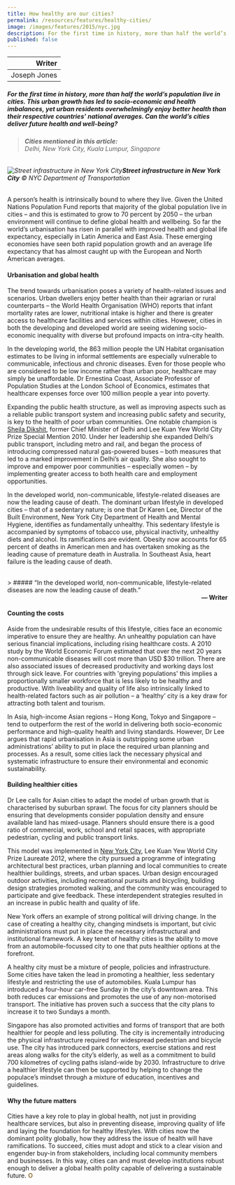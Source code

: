 ```yaml
---
title: How healthy are our cities?
permalink: /resources/features/healthy-cities/
image: /images/features/2015/nyc.jpg
description: For the first time in history, more than half the world’s population live in cities. This urban growth has led to socio-economic and health imbalances, yet urban residents overwhelmingly enjoy better health than their respective countries’ national averages. Can the world’s cities deliver future health and well-being?
published: false
---
```


| Writer |
|---:|
| Joseph Jones |

##### For the first time in history, more than half the world’s population live in cities. This urban growth has led to socio-economic and health imbalances, yet urban residents overwhelmingly enjoy better health than their respective countries’ national averages. Can the world’s cities deliver future health and well-being?

> ###### **Cities mentioned in this article:** <br> Delhi, New York City, Kuala Lumpur, Singapore

###### ![Street infrastructure in New York City](/images/features/2015/nyc.jpg/)**Street infrastructure in New York City** © NYC Department of Transportation

A person’s health is intrinsically bound to where they live. Given the United Nations Population Fund reports that majority of the global population live in cities – and this is estimated to grow to 70 percent by 2050 – the urban environment will continue to define global health and wellbeing. So far the world’s urbanisation has risen in parallel with improved health and global life expectancy, especially in Latin America and East Asia. These emerging economies have seen both rapid population growth and an average life expectancy that has almost caught up with the European and North American averages.

#### **Urbanisation and global health**

The trend towards urbanisation poses a variety of health-related issues and scenarios. Urban dwellers enjoy better health than their agrarian or rural counterparts – the World Health Organisation (WHO) reports that infant mortality rates are lower, nutritional intake is higher and there is greater access to healthcare facilities and services within cities. However, cities in both the developing and developed world are seeing widening socio-economic inequality with diverse but profound impacts on intra-city health.

In the developing world, the 863 million people the UN Habitat organisation estimates to be living in informal settlements are especially vulnerable to communicable, infectious and chronic diseases. Even for those people who are considered to be low income rather than urban poor, healthcare may simply be unaffordable. Dr Ernestina Coast, Associate Professor of Population Studies at the London School of Economics, estimates that healthcare expenses force over 100 million people a year into poverty.

Expanding the public health structure, as well as improving aspects such as a reliable public transport system and increasing public safety and security, is key to the health of poor urban communities. One notable champion is [Sheila Dikshit](/sheila-dikshit/), former Chief Minister of Delhi and Lee Kuan Yew World City Prize Special Mention 2010. Under her leadership she expanded Delhi’s public transport, including metro and rail, and began the process of introducing compressed natural gas-powered buses – both measures that led to a marked improvement in Delhi’s air quality. She also sought to improve and empower poor communities – especially women – by implementing greater access to both health care and employment opportunities.

In the developed world, non-communicable, lifestyle-related diseases are now the leading cause of death. The dominant urban lifestyle in developed cities – that of a sedentary nature; is one that Dr Karen Lee, Director of the Built Environment, New York City Department of Health and Mental Hygiene, identifies as fundamentally unhealthy. This sedentary lifestyle is accompanied by symptoms of tobacco use, physical inactivity, unhealthy diets and alcohol. Its ramifications are evident. Obesity now accounts for 65 percent of deaths in American men and has overtaken smoking as the leading cause of premature death in Australia. In Southeast Asia, heart failure is the leading cause of death.

<br>
> ##### “In the developed world, non-communicable, lifestyle-related diseases are now the leading cause of death.”

<div align="right"><b>— Writer</b></div>

#### **Counting the costs**

Aside from the undesirable results of this lifestyle, cities face an economic imperative to ensure they are healthy. An unhealthy population can have serious financial implications, including rising healthcare costs. A 2010 study by the World Economic Forum estimated that over the next 20 years non-communicable diseases will cost more than USD $30 trillion. There are also associated issues of decreased productivity and working days lost through sick leave. For countries with 'greying populations' this implies a proportionally smaller workforce that is less likely to be healthy and productive. With liveability and quality of life also intrinsically linked to health-related factors such as air pollution – a ‘healthy’ city is a key draw for attracting both talent and tourism.

In Asia, high-income Asian regions – Hong Kong, Tokyo and Singapore – tend to outperform the rest of the world in delivering both socio-economic performance and high-quality health and living standards. However, Dr Lee argues that rapid urbanisation in Asia is outstripping some urban administrations’ ability to put in place the required urban planning and processes. As a result, some cities lack the necessary physical and systematic infrastructure to ensure their environmental and economic sustainability.

#### **Building healthier cities**

Dr Lee calls for Asian cities to adapt the model of urban growth that is characterised by suburban sprawl. The focus for city planners should be ensuring that developments consider population density and ensure available land has mixed-usage. Planners should ensure there is a good ratio of commercial, work, school and retail spaces, with appropriate pedestrian, cycling and public transport links.

This model was implemented in [New York City](/nyc/), Lee Kuan Yew World City Prize Laureate 2012, where the city pursued a programme of integrating architectural best practices, urban planning and local communities to create healthier buildings, streets, and urban spaces. Urban design encouraged outdoor activities, including recreational pursuits and bicycling, building design strategies promoted walking, and the community was encouraged to participate and give feedback. These interdependent strategies resulted in an increase in public health and quality of life.

New York offers an example of strong political will driving change. In the case of creating a healthy city, changing mindsets is important, but civic administrations must put in place the necessary infrastructural and institutional framework. A key tenet of healthy cities is the ability to move from an automobile-focussed city to one that puts healthier options at the forefront.

A healthy city must be a mixture of people, policies and infrastructure. Some cities have taken the lead in promoting a healthier, less sedentary lifestyle and restricting the use of automobiles. Kuala Lumpur has introduced a four-hour car-free Sunday in the city’s downtown area. This both reduces car emissions and promotes the use of any non-motorised transport. The initiative has proven such a success that the city plans to increase it to two Sundays a month.

Singapore has also promoted activities and forms of transport that are both healthier for people and less polluting. The city is incrementally introducing the physical infrastructure required for widespread pedestrian and bicycle use. The city has introduced park connectors, exercise stations and rest areas along walks for the city’s elderly, as well as a commitment to build 700 kilometres of cycling paths island-wide by 2030. Infrastructure to drive a healthier lifestyle can then be supported by helping to change the populace’s mindset through a mixture of education, incentives and guidelines.

#### **Why the future matters**

Cities have a key role to play in global health, not just in providing healthcare services, but also in preventing disease, improving quality of life and laying the foundation for healthy lifestyles. With cities now the dominant polity globally, how they address the issue of health will have ramifications. To succeed, cities must adopt and stick to a clear vision and engender buy-in from stakeholders, including local community members and businesses. In this way, cities can and must develop institutions robust enough to deliver a global health polity capable of delivering a sustainable future. **<font color="#967942">O</font>**
